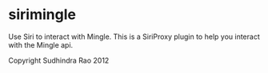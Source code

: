 sirimingle
==========

Use Siri to interact with Mingle. This is a SiriProxy plugin to help you interact with the Mingle api.


Copyright Sudhindra Rao 2012